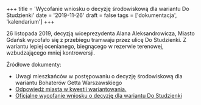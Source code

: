 +++
title = 'Wycofanie wniosku o decyzję środowiskową dla wariantu Do Studzienki'
date = '2019-11-26'
draft = false
tags = ['dokumentacja', 'kalendarium']
+++

26 listopada 2019, decyzją wiceprezydenta Alana Aleksandrowicza, Miasto Gdańsk wycofało się z przebiegu tramwaju przez ulicę Do Studzienki. Z wariantu lepiej ocenianego, biegnącego w rezerwie terenowej, wzbudzającego mniej kontrowersji. 

<!--more-->

Żródłowe dokumenty:
<!-- * [Uwagi mieszkańców w postępowaniu o decyzję środowiskową dla wariantu Bohaterów Getta Warszawskiego](2019-04-03_pismo_do_RDOS_anon.pdf) -->
* Uwagi mieszkańców w postępowaniu o decyzję środowiskową dla wariantu Bohaterów Getta Warszawskiego
* [Odpowiedź miasta w kwestii wariantowania.](2019-04-17_najlepszy_wariant_Odpowiedź_6.pdf)
* [Oficjalne wycofanie wniosku o decyzję dla wariantu Do Studzienki](2019-12-11_wycofanie_wniosku_srodowiskowego.pdf)
